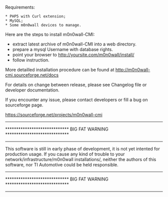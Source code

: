 Requirements:

	* PHP5 with Curl extension;
	* MySQL;
	* Some m0n0wall devices to manage.


Here are the steps to install m0n0wall-CMI:

  * extract latest archive of m0n0wall-CMI into a web directory.
  * prepare a mysql Username with database rights.
  * point your browser to http://yoursite.com/m0n0wall/install/
  * follow instruction.


More detailled installation procedure can be found at http://m0n0wall-cmi.sourceforge.net/docs

For details on change between release, please see Changelog file or developer documentation.

If you encounter any issue, please contact developers or
fill a bug on sourceforge page. 

https://sourceforge.net/projects/m0n0wall-cmi


***************************************************************************
***************************** BIG FAT WARNING *****************************
***************************************************************************
This software is still in early phase of development, 
it is not yet intented for production usage.
If you cause any kind of trouble to your network/infrastructure/m0n0wall 
installations/<others>, neither the authors
of this software, nor TI Automotive could be held responsible.
***************************************************************************
***************************** BIG FAT WARNING *****************************
***************************************************************************

